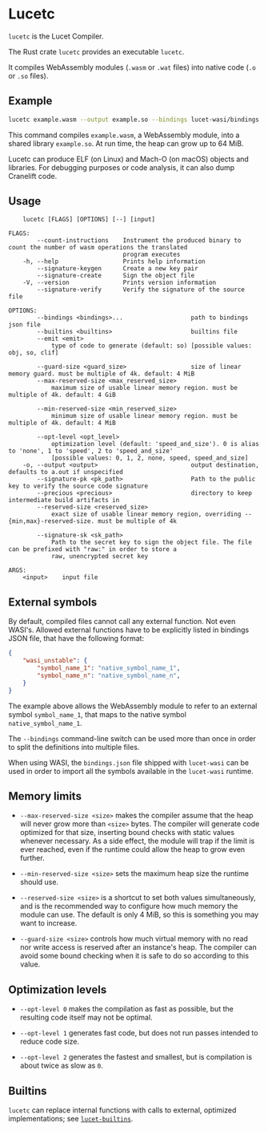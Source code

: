 # Lucetc

`lucetc` is the Lucet Compiler.

The Rust crate `lucetc` provides an executable `lucetc`.

It compiles WebAssembly modules (`.wasm` or `.wat` files) into native code (`.o` or `.so` files).

## Example

```sh
lucetc example.wasm --output example.so --bindings lucet-wasi/bindings.json --reserved-size 64MiB --opt-level best
```

This command compiles `example.wasm`, a WebAssembly module, into a shared library `example.so`. At
run time, the heap can grow up to 64 MiB.

Lucetc can produce ELF (on Linux) and Mach-O (on macOS) objects and libraries. For debugging
purposes or code analysis, it can also dump Cranelift code.

## Usage

```text
    lucetc [FLAGS] [OPTIONS] [--] [input]

FLAGS:
        --count-instructions    Instrument the produced binary to count the number of wasm operations the translated
                                program executes
    -h, --help                  Prints help information
        --signature-keygen      Create a new key pair
        --signature-create      Sign the object file
    -V, --version               Prints version information
        --signature-verify      Verify the signature of the source file

OPTIONS:
        --bindings <bindings>...                   path to bindings json file
        --builtins <builtins>                      builtins file
        --emit <emit>
            type of code to generate (default: so) [possible values: obj, so, clif]

        --guard-size <guard_size>                  size of linear memory guard. must be multiple of 4k. default: 4 MiB
        --max-reserved-size <max_reserved_size>
            maximum size of usable linear memory region. must be multiple of 4k. default: 4 GiB

        --min-reserved-size <min_reserved_size>
            minimum size of usable linear memory region. must be multiple of 4k. default: 4 MiB

        --opt-level <opt_level>
            optimization level (default: 'speed_and_size'). 0 is alias to 'none', 1 to 'speed', 2 to 'speed_and_size'
            [possible values: 0, 1, 2, none, speed, speed_and_size]
    -o, --output <output>                          output destination, defaults to a.out if unspecified
        --signature-pk <pk_path>                   Path to the public key to verify the source code signature
        --precious <precious>                      directory to keep intermediate build artifacts in
        --reserved-size <reserved_size>
            exact size of usable linear memory region, overriding --{min,max}-reserved-size. must be multiple of 4k

        --signature-sk <sk_path>
            Path to the secret key to sign the object file. The file can be prefixed with "raw:" in order to store a
            raw, unencrypted secret key

ARGS:
    <input>    input file

```

## External symbols

By default, compiled files cannot call any external function. Not even WASI's. Allowed external
functions have to be explicitly listed in bindings JSON file, that have the following format:

```json
{
    "wasi_unstable": {
        "symbol_name_1": "native_symbol_name_1",
        "symbol_name_n": "native_symbol_name_n",
    }
}
```

The example above allows the WebAssembly module to refer to an external symbol `symbol_name_1`, that
maps to the native symbol `native_symbol_name_1`.

The `--bindings` command-line switch can be used more than once in order to split the definitions
into multiple files.

When using WASI, the `bindings.json` file shipped with `lucet-wasi` can be used in order to import
all the symbols available in the `lucet-wasi` runtime.

## Memory limits

* `--max-reserved-size <size>` makes the compiler assume that the heap will never grow more than
  `<size>` bytes. The compiler will generate code optimized for that size, inserting bound checks
  with static values whenever necessary. As a side effect, the module will trap if the limit is ever
  reached, even if the runtime could allow the heap to grow even further.

* `--min-reserved-size <size>` sets the maximum heap size the runtime should use.

* `--reserved-size <size>` is a shortcut to set both values simultaneously, and is the recommended
  way to configure how much memory the module can use. The default is only 4 MiB, so this is
  something you may want to increase.

* `--guard-size <size>` controls how much virtual memory with no read nor write access is reserved
  after an instance's heap. The compiler can avoid some bound checking when it is safe to do so
  according to this value.

## Optimization levels

* `--opt-level 0` makes the compilation as fast as possible, but the resulting code itself may not
  be optimal.

* `--opt-level 1` generates fast code, but does not run passes intended to reduce code size.

* `--opt-level 2` generates the fastest and smallest, but is compilation is about twice as slow as
  `0`.

## Builtins

`lucetc` can replace internal functions with calls to external, optimized implementations; see
[`lucet-builtins`](./lucet-builtins.md).
